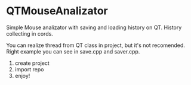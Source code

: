 # QTMouseAnalizator
Simple Mouse analizator with saving and loading history on QT. History collecting in cords.

You can realize thread from QT class in project, but it's not recomended. 
Right example you can see in save.cpp and saver.cpp.

1. create project
2. import repo
3. enjoy!
